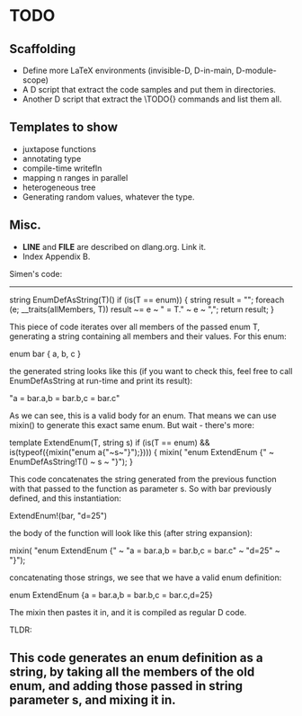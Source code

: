 TODO
====

Scaffolding
-----------

* Define more LaTeX environments (invisible-D, D-in-main, D-module-scope)
* A D script that extract the code samples and put them in directories.
* Another D script that extract the \TODO{} commands and list them all.

Templates to show
-----------------

* juxtapose functions
* annotating type
* compile-time writefln
* mapping n ranges in parallel
* heterogeneous tree
* Generating random values, whatever the type.

Misc.
-----

* __LINE__ and __FILE__ are described on dlang.org. Link it.
* Index Appendix B.

Simen's code:

----
string EnumDefAsString(T)() if (is(T == enum)) {
   string result = "";
   foreach (e; __traits(allMembers, T))
       result ~= e ~ " = T." ~ e ~ ",";
   return result;
}

This piece of code iterates over all members of the passed enum T,
generating a string containing all members and their values. For
this enum:

 enum bar {
     a, b, c
 }

the generated string looks like this (if you want to check this,
feel free to call EnumDefAsString at run-time and print its result):

 "a = bar.a,b = bar.b,c = bar.c"

As we can see, this is a valid body for an enum. That means we can use
mixin() to generate this exact same enum. But wait - there's more:


template ExtendEnum(T, string s)
   if (is(T == enum) &&
   is(typeof({mixin("enum a{"~s~"}");})))
{
   mixin(
   "enum ExtendEnum {"
   ~ EnumDefAsString!T()
   ~ s
   ~ "}");
}

This code concatenates the string generated from the previous function
with that passed to the function as parameter s. So with bar previously
defined, and this instantiation:

   ExtendEnum!(bar, "d=25")

the body of the function will look like this (after string expansion):



   mixin(
   "enum ExtendEnum {"
   ~ "a = bar.a,b = bar.b,c = bar.c"
   ~ "d=25"
   ~ "}");

concatenating those strings, we see that we have a valid enum definition:

   enum ExtendEnum {a = bar.a,b = bar.b,c = bar.c,d=25}

The mixin then pastes it in, and it is compiled as regular D code.


TLDR:

This code generates an enum definition as a string, by taking all the
members of the old enum, and adding those passed in string parameter s,
and mixing it in.
----